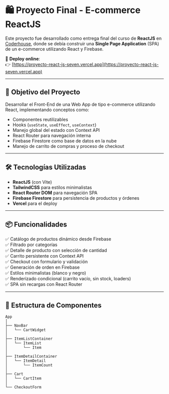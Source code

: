 # 🛍️ Proyecto Final - E-commerce ReactJS

Este proyecto fue desarrollado como entrega final del curso de **ReactJS** en [Coderhouse](https://www.coderhouse.com/), donde se debía construir una **Single Page Application** (SPA) de un e-commerce utilizando React y Firebase.

📍 **Deploy online**:  
👉 [https://proyecto-react-js-seven.vercel.app](https://proyecto-react-js-seven.vercel.app)

---

## 🧠 Objetivo del Proyecto

Desarrollar el Front-End de una Web App de tipo e-commerce utilizando React, implementando conceptos como:

- Componentes reutilizables
- Hooks (`useState`, `useEffect`, `useContext`)
- Manejo global del estado con Context API
- React Router para navegación interna
- Firebase Firestore como base de datos en la nube
- Manejo de carrito de compras y proceso de checkout

---

## 🛠️ Tecnologías Utilizadas

- **ReactJS** (con Vite)
- **TailwindCSS** para estilos minimalistas
- **React Router DOM** para navegación SPA
- **Firebase Firestore** para persistencia de productos y órdenes
- **Vercel** para el deploy

---

## 📦 Funcionalidades

✅ Catálogo de productos dinámico desde Firebase  
✅ Filtrado por categorías  
✅ Detalle de producto con selección de cantidad  
✅ Carrito persistente con Context API  
✅ Checkout con formulario y validación  
✅ Generación de orden en Firebase  
✅ Estilos minimalistas (blanco y negro)  
✅ Renderizado condicional (carrito vacío, sin stock, loaders)  
✅ SPA sin recargas con React Router  

---

## 🧱 Estructura de Componentes

```plaintext
App
│
├── NavBar
│   └── CartWidget
│
├── ItemListContainer
│   └── ItemList
│       └── Item
│
├── ItemDetailContainer
│   └── ItemDetail
│       └── ItemCount
│
├── Cart
│   └── CartItem
│
└── CheckoutForm

